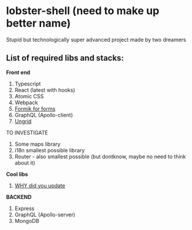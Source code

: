# lobster-shell (need to make up better name)
Stupid but technologically super advanced project made by two dreamers

## List of required libs and stacks:


**Front end**

1. Typescript
2. React (latest with hooks)
3. Atomic CSS
4. Webpack
5. [Formik for forms](https://github.com/jaredpalmer/formik "formik")
6. GraphQL (Apollo-client)
7. [Ungrid](https://github.com/chrisnager/ungrid/blob/gh-pages/ungrid.min.css "ungrid")

TO INVESTIGATE
1. Some maps library
2. i18n smallest possible library
3. Router - also smallest possible (but dontknow, maybe no need to think about it)

**Cool libs**

1. [WHY did you update](https://github.com/maicki/why-did-you-update "why-did-you-update") 

**BACKEND**

1. Express
2. GraphQL (Apollo-server)
3. MongoDB
